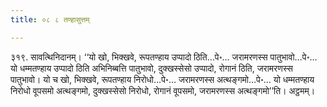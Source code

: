 ```yaml
---
title: ०८ ८ तण्हासुत्तम्

---
```


३१९. सावत्थिनिदानम्। ‘‘यो खो, भिक्खवे, रूपतण्हाय उप्पादो ठिति…पे॰… जरामरणस्स पातुभावो…पे॰… यो धम्मतण्हाय उप्पादो ठिति अभिनिब्बत्ति पातुभावो, दुक्खस्सेसो उप्पादो, रोगानं ठिति, जरामरणस्स पातुभावो। यो च खो, भिक्खवे, रूपतण्हाय निरोधो…पे॰… जरामरणस्स अत्थङ्गमो…पे॰… यो धम्मतण्हाय निरोधो वूपसमो अत्थङ्गमो, दुक्खस्सेसो निरोधो, रोगानं वूपसमो, जरामरणस्स अत्थङ्गमो’’ति। अट्ठमम्।  

